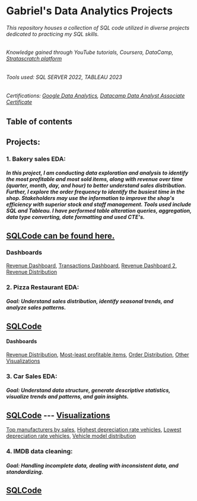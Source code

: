
# Gabriel's Data Analytics Projects

###### This repository houses a collection of SQL code utilized in diverse projects dedicated to practicing my SQL skills.
###### Knowledge gained through YouTube tutorials, Coursera, DataCamp, [Stratascratch platform](https://www.stratascratch.com/)
###### Tools used: SQL SERVER 2022, TABLEAU 2023
###### Certifications: [Google Data Analytics](https://www.coursera.org/account/accomplishments/professional-cert/K4RQQ5KG7VZR), [Datacamp Data Analyst Associate Certificate](https://www.datacamp.com/certificate/DAA0012636534715)
## Table of contents
## Projects:


### 1. Bakery sales EDA:
##### In this project, I am conducting data exploration and analysis to identify the most profitable and most sold items, along with revenue over time (quarter, month, day, and hour) to better understand sales distribution. Further, I explore the order frequency to identify the busiest time in the shop. Stakeholders may use the information to improve the shop's efficiency with superior stock and staff management.      Tools used include SQL and Tableau. I have performed table alteration queries, aggregation, data type converting, date formatting and used CTE's.
## [SQLCode can be found here.](https://github.com/Gaboner/sqlr/blob/main/Bakery%20sales%20EDA/bakery.sql)
### Dashboards
[Revenue Dashboard](https://public.tableau.com/app/profile/gabriel.burlacu/viz/Revenuedistributionovertime/Dashboard1), [Transactions Dashboard](https://public.tableau.com/app/profile/gabriel.burlacu/viz/Transactionspermonthdayhour/Dashboard2), [Revenue Dashboard 2](https://public.tableau.com/app/profile/gabriel.burlacu/viz/Bakerysalesdistribution/Dashboard1), [Revenue Distribution](https://public.tableau.com/app/profile/gabriel.burlacu/viz/Revenuedistributionofproducts/Sheet3)



### 2. Pizza Restaurant EDA: 
##### Goal: Understand sales distribution, identify seasonal trends, and analyze sales patterns.
## [SQLCode](https://github.com/Gaboner/sqlr/blob/main/pizza%20restaurant%20EDA/pizza2.sql) 
#### Dashboards
[Revenue Distribution](https://public.tableau.com/app/profile/gabriel.burlacu/viz/Revenue-orderdistribution/Dashboard1), [Most-least profitable items](https://public.tableau.com/app/profile/gabriel.burlacu/viz/Highest-lowestgeneratedrevenue/Dashboard1), [Order Distribution](https://public.tableau.com/app/profile/gabriel.burlacu/viz/MostSold_17053316562350/Dashboard1), [Other Visualizations](https://github.com/Gaboner/sqlr/tree/main/Pizza%20Restaurant%20Visualizations)


### 3. Car Sales EDA: 
#####  Goal: Understand data structure, generate descriptive statistics, visualize trends and patterns, and gain insights.
## [SQLCode](https://github.com/Gaboner/sqlr/blob/main/Carsales%20EDA/carsalesEDA.sql) ---   [Visualizations](https://github.com/Gaboner/sqlr/tree/main/Car%20Sales%20visualizations)
[Top manufacturers by sales](https://public.tableau.com/app/profile/gabriel.burlacu/viz/Top10vehiclemanufacturersbysalenumber/Dashboard1), [Highest depreciation rate vehicles](https://public.tableau.com/app/profile/gabriel.burlacu/viz/Modelswithhighestdepreciationrate/Dashboard1), [Lowest depreciation rate vehicles](https://public.tableau.com/app/profile/gabriel.burlacu/viz/Modelswithlowestdepreciationrate/Sheet1), [Vehicle model distribution](https://public.tableau.com/app/profile/gabriel.burlacu/viz/Modeldistribution/Dashboard1)


### 4. IMDB data cleaning:
##### Goal: Handling incomplete data, dealing with inconsistent data, and standardizing.
## [SQLCode](https://github.com/Gaboner/sqlr/blob/main/IMDB%20data%20cleaning%20code/imdbclean.sql)
